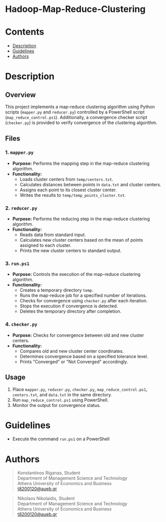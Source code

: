 <h1>Hadoop-Map-Reduce-Clustering</h1>

# Contents
* [Description](#Description)
* [Guidelines](#Guidelines)
* [Authors](#Authors)

# Description <a class="anchor" id="Description"></a>
## Overview
This project implements a map-reduce clustering algorithm using Python scripts (`mapper.py` and `reducer.py`) controlled by a PowerShell script (`map_reduce_control.ps1`). Additionally, a convergence checker script (`checker.py`) is provided to verify convergence of the clustering algorithm.

## Files

### 1. `mapper.py`
- **Purpose:** Performs the mapping step in the map-reduce clustering algorithm.
- **Functionality:** 
  - Loads cluster centers from `temp/centers.txt`.
  - Calculates distances between points in `data.txt` and cluster centers.
  - Assigns each point to its closest cluster center.
  - Writes the results to `temp/temp_points_cluster.txt`.

### 2. `reducer.py`
- **Purpose:** Performs the reducing step in the map-reduce clustering algorithm.
- **Functionality:** 
  - Reads data from standard input.
  - Calculates new cluster centers based on the mean of points assigned to each cluster.
  - Prints the new cluster centers to standard output.

### 3. `run.ps1`
- **Purpose:** Controls the execution of the map-reduce clustering algorithm.
- **Functionality:** 
  - Creates a temporary directory `temp`.
  - Runs the map-reduce job for a specified number of iterations.
  - Checks for convergence using `checker.py` after each iteration.
  - Stops the execution if convergence is detected.
  - Deletes the temporary directory after completion.

### 4. `checker.py`
- **Purpose:** Checks for convergence between old and new cluster centers.
- **Functionality:** 
  - Compares old and new cluster center coordinates.
  - Determines convergence based on a specified tolerance level.
  - Prints "Converged" or "Not Converged" accordingly.

## Usage
1. Place `mapper.py`, `reducer.py`, `checker.py`, `map_reduce_control.ps1`, `centers.txt`, and `data.txt` in the same directory.
2. Run `map_reduce_control.ps1` using PowerShell.
3. Monitor the output for convergence status.


# Guidelines<a class="anchor" id="Guidelines"></a>
- Execute the command `run.ps1` on a PowerShell

# Authors<a class="anchor" id="Authors"></a>
> Konstantinos Riganas, Student<br />
> Department of Management Science and Technology <br />
> Athens University of Economics and Business <br />
> t8200120@aueb.gr

> Nikolaos Nikolaidis, Student<br />
> Department of Management Science and Technology <br />
> Athens University of Economics and Business <br />
> t8200120@aueb.gr
